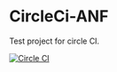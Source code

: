 # CircleCi-ANF
Test project for circle CI. 

[![Circle CI](https://circleci.com/gh/Nemisis/CircleCi-ANF/tree/develop.svg?style=svg)](https://circleci.com/gh/Nemisis/CircleCi-ANF/tree/develop)
